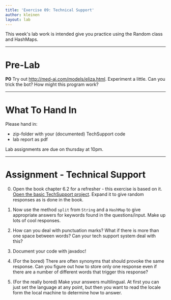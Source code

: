 ```yaml
---
title: 'Exercise 09: Technical Support'
author: kleinen
layout: lab
---
```


This week's lab work is intended give you practice using the Random class and HashMaps.

* * *

# Pre-Lab

**P0** Try out http://med-ai.com/models/eliza.html. Experiment a little. Can you trick the bot? How might this program work?

* * *

# What To Hand In
Please hand in:
* zip-folder with your (documented) TechSupport code
* lab report as pdf

Lab assignments are due on thursday at 10pm.

* * *

# Assignment - Technical Support
0. Open the book chapter 6.2 for a refresher - this exercise is based on it. [Open the basic TechSupport project](https://github.com/htw-imi-info1/exercise07). Expand it to give random responses as is done in the book.
1. Now use the method `split` from `String` and a `HashMap` to give appropriate answers for keywords found in the questions/input. Make up lots of cool responses.
2. How can you deal with punctuation marks? What if there is more than one space between words? Can your tech support system deal with this?
3. Document your code with javadoc!

4. (For the bored) There are often synonyms that should provoke the same response. Can you figure out how to store only one response even if there are a number of different words that trigger this response?
5. (For the really bored) Make your answers multilingual. At first you can just set the language at any point, but then you want to read the locale form the local machine to determine how to answer.
